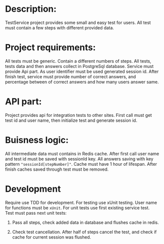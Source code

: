 # Description:
TestService project provides some small and easy test for users. All test must contain a few steps with different provided data.


# Project requirements:
All tests must be generic. Contain a different numbers of steps. 
All tests, tests data and then answers collect in PostgreSql database.
Service must provide Api part. As user identifier must be used generated session id.
After finish test, service must provide number of correct answers, and percentage between of correct answers and how many users answer same.

# API part:
Project provides api for integration tests to other sites.
First call must get test id and user name, then initialize test and generate session id.

# Buisness logic:
All intermediate data must contains in Redis cache. After first call user name and test id must be saved with sessionId key.
All answers saving with key pattern `"sessionId[stepNumber]"`. Cache must have 1 hour of lifespan.
After finish caches saved through test must be removed.

# Development
Require use TDD for development. For testing use xUnit testing. User name for functions must be `xUnit`.
For unit tests use first existing service test.
Test must pass next unit tests:
1. Pass all steps, check added data in database and flushes cache in redis.

2.  Check test cancellation. After half of steps cancel the test, and check if cache for current session was flushed.
